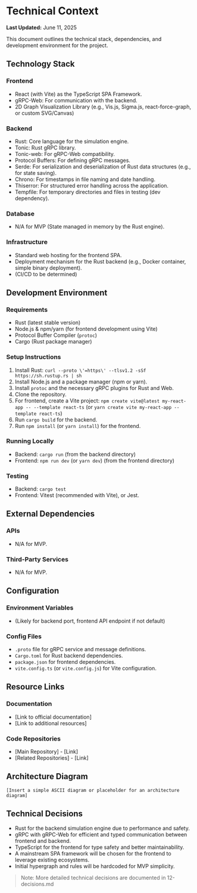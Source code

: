 # Technical Context

**Last Updated:** June 11, 2025

This document outlines the technical stack, dependencies, and development environment for the project.

## Technology Stack

### Frontend
*   React (with Vite) as the TypeScript SPA Framework.
*   gRPC-Web: For communication with the backend.
*   2D Graph Visualization Library (e.g., Vis.js, Sigma.js, react-force-graph, or custom SVG/Canvas)

### Backend
*   Rust: Core language for the simulation engine.
*   Tonic: Rust gRPC library.
*   Tonic-web: For gRPC-Web compatibility.
*   Protocol Buffers: For defining gRPC messages.
*   Serde: For serialization and deserialization of Rust data structures (e.g., for state saving).
*   Chrono: For timestamps in file naming and date handling.
*   Thiserror: For structured error handling across the application.
*   Tempfile: For temporary directories and files in testing (dev dependency).

### Database
*   N/A for MVP (State managed in memory by the Rust engine).

### Infrastructure
*   Standard web hosting for the frontend SPA.
*   Deployment mechanism for the Rust backend (e.g., Docker container, simple binary deployment).
*   (CI/CD to be determined)

## Development Environment

### Requirements
*   Rust (latest stable version)
*   Node.js & npm/yarn (for frontend development using Vite)
*   Protocol Buffer Compiler (`protoc`)
*   Cargo (Rust package manager)

### Setup Instructions
1.  Install Rust: `curl --proto \'=https\' --tlsv1.2 -sSf https://sh.rustup.rs | sh`
2.  Install Node.js and a package manager (npm or yarn).
3.  Install `protoc` and the necessary gRPC plugins for Rust and Web.
4.  Clone the repository.
5.  For frontend, create a Vite project: `npm create vite@latest my-react-app -- --template react-ts` (or `yarn create vite my-react-app --template react-ts`)
6.  Run `cargo build` for the backend.
7.  Run `npm install` (or `yarn install`) for the frontend.

### Running Locally
*   Backend: `cargo run` (from the backend directory)
*   Frontend: `npm run dev` (or `yarn dev`) (from the frontend directory)

### Testing
*   Backend: `cargo test`
*   Frontend: Vitest (recommended with Vite), or Jest.

## External Dependencies

### APIs
*   N/A for MVP.

### Third-Party Services
*   N/A for MVP.

## Configuration

### Environment Variables
*   (Likely for backend port, frontend API endpoint if not default)

### Config Files
*   `.proto` file for gRPC service and message definitions.
*   `Cargo.toml` for Rust backend dependencies.
*   `package.json` for frontend dependencies.
*   `vite.config.ts` (or `vite.config.js`) for Vite configuration.

## Resource Links

### Documentation
* [Link to official documentation]
* [Link to additional resources]

### Code Repositories
* [Main Repository] - [Link]
* [Related Repositories] - [Link]

## Architecture Diagram
```
[Insert a simple ASCII diagram or placeholder for an architecture diagram]
```

## Technical Decisions
*   Rust for the backend simulation engine due to performance and safety.
*   gRPC with gRPC-Web for efficient and typed communication between frontend and backend.
*   TypeScript for the frontend for type safety and better maintainability.
*   A mainstream SPA framework will be chosen for the frontend to leverage existing ecosystems.
*   Initial hypergraph and rules will be hardcoded for MVP simplicity.

> Note: More detailed technical decisions are documented in 12-decisions.md